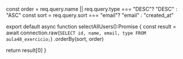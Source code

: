 
const order = req.query.name || req.query.type === "DESC"? "DESC" : "ASC"
const sort = req.query.sort === "email"? "email" : "created_at"

 export default async function selectAllUsers():Promise<any> {
   const result = await connection.raw(`SELECT id, name, email, type FROM aula48_exercicio;`)  .orderBy(sort, order)

   return result[0]
}